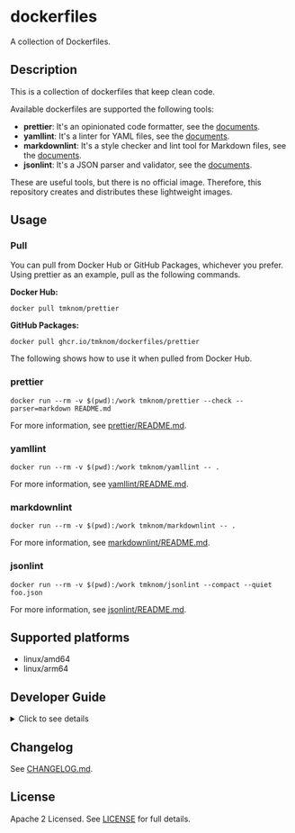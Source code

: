 # dockerfiles

A collection of Dockerfiles.

## Description

This is a collection of dockerfiles that keep clean code.

Available dockerfiles are supported the following tools:

- **prettier**: It's an opinionated code formatter, see the [documents](https://prettier.io/docs/en/).
- **yamllint**: It's a linter for YAML files, see the [documents](https://yamllint.readthedocs.io/en/stable/).
- **markdownlint**: It's a style checker and lint tool for Markdown files, see the [documents](https://github.com/DavidAnson/markdownlint).
- **jsonlint**: It's a JSON parser and validator, see the [documents](https://github.com/zaach/jsonlint).

These are useful tools, but there is no official image.
Therefore, this repository creates and distributes these lightweight images.

## Usage

### Pull

You can pull from Docker Hub or GitHub Packages, whichever you prefer.
Using prettier as an example, pull as the following commands.

**Docker Hub:**

```shell
docker pull tmknom/prettier
```

**GitHub Packages:**

```shell
docker pull ghcr.io/tmknom/dockerfiles/prettier
```

The following shows how to use it when pulled from Docker Hub.

### prettier

```shell
docker run --rm -v $(pwd):/work tmknom/prettier --check --parser=markdown README.md
```

For more information, see [prettier/README.md](/prettier/README.md).

### yamllint

```shell
docker run --rm -v $(pwd):/work tmknom/yamllint -- .
```

For more information, see [yamllint/README.md](/yamllint/README.md).

### markdownlint

```shell
docker run --rm -v $(pwd):/work tmknom/markdownlint -- .
```

For more information, see [markdownlint/README.md](/markdownlint/README.md).

### jsonlint

```shell
docker run --rm -v $(pwd):/work tmknom/jsonlint --compact --quiet foo.json
```

For more information, see [jsonlint/README.md](/jsonlint/README.md).

## Supported platforms

- linux/amd64
- linux/arm64

## Developer Guide

<!-- markdownlint-disable no-inline-html -->
<details>
<summary>Click to see details</summary>

### Requirements

- [GNU Make](https://www.gnu.org/software/make/)
- [Docker](https://docs.docker.com/get-docker/)
- [GitHub CLI](https://cli.github.com/)

### Development

#### Creating a new Dockerfile

1. Create `<image_name>/` directory
2. Define docker image: `Dockerfile`, `entrypoint.sh`, `.dockerignore`
3. Manage package file: `package.json` or `requirements.txt`

#### Testing for a new Docker Image

1. Create `.github/tests/<image_name>/` directory
2. Write test script: `test.sh`
3. Add test fixtures: `valid_<extension>.txt` and `invalid_<extension>.txt`

#### Management for releasing and updating dependencies

1. Create release action: `.github/workflows/release-<image_name>.yml`
2. Configure version updates for dependencies: `.github/dependabot.yml`

#### Documentation for users

1. Write details for the new docker image: `<image_name>/README.md`
2. Update description and append usage: `README.md`

### Test

Run the following command:

```shell
make test
```

Then pull image from Docker Hub and GitHub Packages, and run test scripts.

### CI

When create a pull request, the following workflows are executed automatically at GitHub Actions.

- [Lint Docker](/.github/workflows/lint-docker.yml)
- [Lint YAML](/.github/workflows/lint-yaml.yml)
- [Lint Markdown](/.github/workflows/lint-markdown.yml)
- [Lint Shell](/.github/workflows/lint-shell.yml)
- [Lint Action](/.github/workflows/lint-action.yml)

### Release management

1. Update Dockerfile or package management file
2. Commit, push, and create a pull request
3. After merged, run [Workflows](/.github/workflows) with `release-` prefix automatically at GitHub Actions

Then, publishes Docker images to Docker Hub and GitHub Packages. :rocket:

### Dependency management

Use Dependabot version updates.
For more information, see [dependabot.yml](/.github/dependabot.yml).

### Secrets management

Stored environment secrets for the following environments in this repository.

#### release

Reference from releasing workflows such as `.github/workflows/release-prettier.yml`.

- `DOCKERHUB_TOKEN`: Personal access token used to log against Docker Hub.

### Versioning of the entire repository

#### 1. Bump up to a new version

Run the following command to bump up.

```shell
make bump
```

This command will execute the following steps:

1. Update [VERSION](/VERSION)
2. Commit, push, and create a pull request
3. Open the web browser automatically for reviewing pull request

Then review and merge, so the release is ready to go.

#### 2. Publish the new version

Run the following command to publish a new tag at GitHub.

```shell
make release
```

Finally, we can use the new version! :tada:

</details>
<!-- markdownlint-enable no-inline-html -->

## Changelog

See [CHANGELOG.md](/CHANGELOG.md).

## License

Apache 2 Licensed. See [LICENSE](/LICENSE) for full details.
